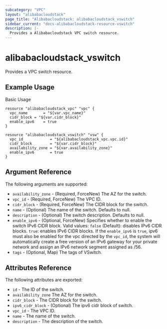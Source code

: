 ```yaml
---
subcategory: "VPC"
layout: "alibabacloudstack"
page_title: "Alibabacloudstack: alibabacloudstack_vswitch"
sidebar_current: "docs-alibabacloudstack-resource-vswitch"
description: |-
  Provides a Alibabacloudstack VPC switch resource.
---
```


# alibabacloudstack\_vswitch

Provides a VPC switch resource.

## Example Usage

Basic Usage

```
resource "alibabacloudstack_vpc" "vpc" {
  vpc_name       = "${var.vpc_name}"
  cidr_block = "${var.cidr_block}"
  enable_ipv6    = true
}

resource "alibabacloudstack_vswitch" "vsw" {
  vpc_id            = "${alibabacloudstack_vpc.vpc.id}"
  cidr_block        = "${var.cidr_block}"
  availability_zone = "${var.availability_zone}"
  enable_ipv6       = true
}
```

## Argument Reference

The following arguments are supported:

* `availability_zone` - (Required, ForceNew) The AZ for the switch.
* `vpc_id` - (Required, ForceNew) The VPC ID.
* `cidr_block` - (Required, ForceNew) The CIDR block for the switch.
* `name` - (Optional) The name of the switch. Defaults to null.
* `description` - (Optional) The switch description. Defaults to null.
* `enable_ipv6` - (Optional, ForceNew) Specifies whether to enable the switch IPv6 CIDR block. Valid values: `false` (Default): disables IPv6 CIDR blocks. `true`: enables IPv6 CIDR blocks. If the `enable_ipv6` is `true`, ipv6 must also be enabled for the vpc directed by the `vpc_id`, the system will automatically create a free version of an IPv6 gateway for your private network and assign an IPv6 network segment assigned as /56.
* `tags` - (Optional, Map) The tags of VSwitch.

## Attributes Reference

The following attributes are exported:

* `id` - The ID of the switch.
* `availability_zone` The AZ for the switch.
* `cidr_block` - The CIDR block for the switch.
* `ipv6_cidr_block` - (Optional) The ipv6 cidr block of switch.
* `vpc_id` - The VPC ID.
* `name` - The name of the switch.
* `description` - The description of the switch.


